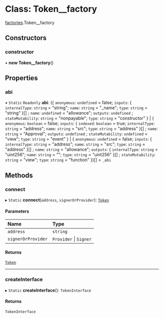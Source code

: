# Class: Token\_\_factory

[factories](../modules/factories.md).Token__factory

## Constructors

### constructor

• **new Token__factory**()

## Properties

### abi

▪ `Static` `Readonly` **abi**: ({ `anonymous`: `undefined` = false; `inputs`: { `internalType`: `string` = "string"; `name`: `string` = "\_name"; `type`: `string` = "string" }[] ; `name`: `undefined` = "allowance"; `outputs`: `undefined` ; `stateMutability`: `string` = "nonpayable"; `type`: `string` = "constructor" } \| { `anonymous`: `boolean` = false; `inputs`: { `indexed`: `boolean` = true; `internalType`: `string` = "address"; `name`: `string` = "src"; `type`: `string` = "address" }[] ; `name`: `string` = "Approval"; `outputs`: `undefined` ; `stateMutability`: `undefined` = "view"; `type`: `string` = "event" } \| { `anonymous`: `undefined` = false; `inputs`: { `internalType`: `string` = "address"; `name`: `string` = "src"; `type`: `string` = "address" }[] ; `name`: `string` = "allowance"; `outputs`: { `internalType`: `string` = "uint256"; `name`: `string` = ""; `type`: `string` = "uint256" }[] ; `stateMutability`: `string` = "view"; `type`: `string` = "function" })[] = `_abi`

## Methods

### connect

▸ `Static` **connect**(`address`, `signerOrProvider`): [`Token`](../interfaces/Token.md)

#### Parameters

| Name | Type |
| :------ | :------ |
| `address` | `string` |
| `signerOrProvider` | `Provider` \| `Signer` |

#### Returns

[`Token`](../interfaces/Token.md)

___

### createInterface

▸ `Static` **createInterface**(): `TokenInterface`

#### Returns

`TokenInterface`
